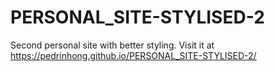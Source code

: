 # PERSONAL_SITE-STYLISED-2
Second personal site with better styling. Visit it at https://pedrinhong.github.io/PERSONAL_SITE-STYLISED-2/
